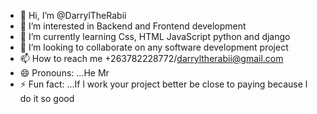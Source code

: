 - 👋 Hi, I’m @DarrylTheRabii
- 👀 I’m interested in Backend and Frontend development 
- 🌱 I’m currently learning Css, HTML JavaScript python and django
- 💞️ I’m looking to collaborate on any software development project 
- 📫 How to reach me +263782228772/darryltherabii@gmail.com
- 😄 Pronouns: ...He Mr
- ⚡ Fun fact: ...If l work your project better be close to paying because l do it so good 

<!---
DarrylTheRabii/DarrylTheRabii is a ✨ special ✨ repository because its `README.md` (this file) appears on your GitHub profile.
You can click the Preview link to take a look at your changes.
--->
